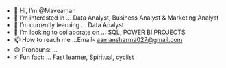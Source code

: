 - 👋 Hi, I’m @Maveaman
- 👀 I’m interested in ... Data Analyst, Business Analyst & Marketing Analyst
- 🌱 I’m currently learning ... Data Analyst
- 💞️ I’m looking to collaborate on ... SQL, POWER BI PROJECTS
- 📫 How to reach me ...Email- aamansharma027@gmail.com
- 😄 Pronouns: ...
- ⚡ Fun fact: ... Fast learner, Spiritual, cyclist

<!---
Maveaman/Maveaman is a ✨ special ✨ repository because its `README.md` (this file) appears on your GitHub profile.
You can click the Preview link to take a look at your changes.
--->
